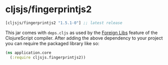 # cljsjs/fingerprintjs2

[](dependency)
```clojure
[cljsjs/fingerprintjs2 "1.5.1-0"] ;; latest release
```
[](/dependency)

This jar comes with `deps.cljs` as used by the [Foreign Libs][flibs] feature
of the ClojureScript compiler. After adding the above dependency to your project
you can require the packaged library like so:

```clojure
(ns application.core
  (:require cljsjs.fingerprintjs2))
```

[flibs]: https://github.com/clojure/clojurescript/wiki/Packaging-Foreign-Dependencies

